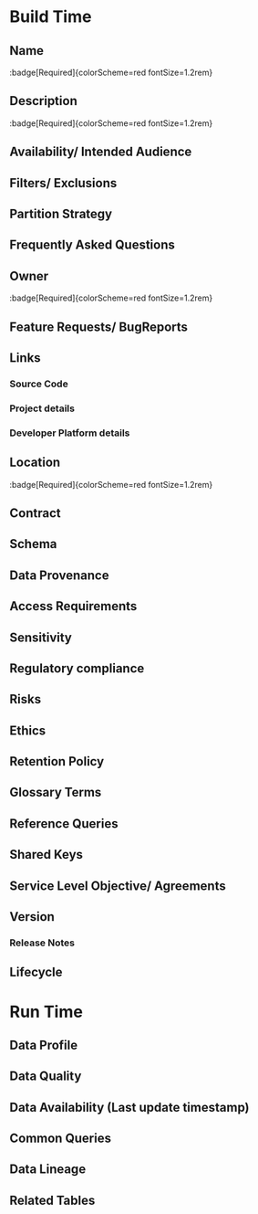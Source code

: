 # Build Time
<!-- Information known when the Data Product is being designed and built) -->

## Name
:badge[Required]{colorScheme=red  fontSize=1.2rem}
<!-- The name of the Data Product -->

## Description
:badge[Required]{colorScheme=red  fontSize=1.2rem}
<!-- This should be a detailed description of what data is included in the Data Product -->

## Availability/ Intended Audience
<!-- Who is the intended audience -->

## Filters/ Exclusions
<!-- The criteria should be expressly recorded -->

## Partition Strategy
<!-- Details of any partitions that are applied -->

## Frequently Asked Questions
<!-- Common Questions -->

## Owner
:badge[Required]{colorScheme=red  fontSize=1.2rem}
<!-- Which team can be contacted to answer questions about the Data Product -->

## Feature Requests/ BugReports
<!-- How and where to raise feature requests and bug reports -->

## Links
### Source Code
<!-- Code repo -->

### Project details
<!-- A link to the project board -->

### Developer Platform details
<!-- A link to the project on the Developer Platform -->

## Location
:badge[Required]{colorScheme=red  fontSize=1.2rem}
<!-- The fully qualified location of the dataset -->

## Contract
<!-- A link to the contract associated with the Data Product served on a specific platform -->

## Schema
<!-- The Schema of the Data Product -->

## Data Provenance
<!-- Upstream dependency graph -->

## Access Requirements
<!-- How does a User get Access to the Data Product -->

## Sensitivity
<!-- Personally identifiable information (PII), personal health information (PHI), and payment card industry (PCI) -->

## Regulatory compliance
<!-- How to respond to Right to be Forgotten (RTBF) or Subject Access Requests (SAR) -->

## Risks
<!-- Are there any risks associated with this Data Product -->

## Ethics
<!-- Are there any ethical concerns with this Data Product -->

## Retention Policy
<!-- What is the retention policy for the data -->

## Glossary Terms
<!-- Any business specific terms used in the documentation or applicable to the dataset -->

## Reference Queries
<!-- Optimised, well-annotated queries -->

## Shared Keys
<!-- Keys shared between related Data Products -->

## Service Level Objective/ Agreements
<!-- What are the Service Level Objectives of the Data Product -->

## Version
<!-- Version of the Product -->

### Release Notes
<!-- What's changed in the latest Version of this Data Product -->

## Lifecycle
<!-- 'Beta', 'Generally Available (GA)', 'End of Life' -->

# Run Time
<!-- Information only known when the Data Product is 'run' in Production -->

## Data Profile
<!-- Metatdata statistics at the column/ field level -->

## Data Quality
<!-- Data Quality information -->

## Data Availability (Last update timestamp)
<!-- Ladt update timestamp -->

## Common Queries
<!-- Common queries from the main SQL platforms -->

## Data Lineage
<!-- Downstream usage of a dataset -->

## Related Tables
<!-- Datasets closely related to the Data Product -->
